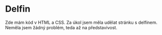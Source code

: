 # Delfin

Zde mám kód v HTML a CSS. Za úkol jsem měla udělat stránku s delfínem. Neměla jsem žádný problém, teda až na představivost. 

















